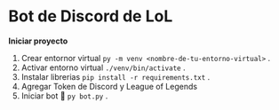 # Bot de Discord de LoL

**Iniciar proyecto**

1. Crear entornor virtual ``py -m venv <nombre-de-tu-entorno-virtual>`` .
2. Activar entorno virtual ``./venv/bin/activate`` .
3. Instalar librerias ``pip install -r requirements.txt`` .
4. Agregar Token de Discord y League of Legends
5. Iniciar bot 🤖 ``py bot.py`` .
